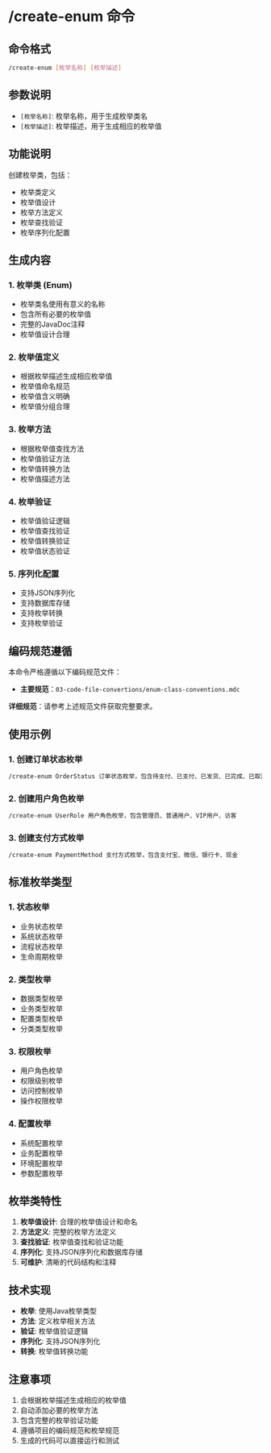 # /create-enum 命令

## 命令格式
```bash
/create-enum [枚举名称] [枚举描述]
```

## 参数说明
- `[枚举名称]`: 枚举名称，用于生成枚举类名
- `[枚举描述]`: 枚举描述，用于生成相应的枚举值

## 功能说明
创建枚举类，包括：
- 枚举类定义
- 枚举值设计
- 枚举方法定义
- 枚举查找验证
- 枚举序列化配置

## 生成内容

### 1. 枚举类 (Enum)
- 枚举类名使用有意义的名称
- 包含所有必要的枚举值
- 完整的JavaDoc注释
- 枚举值设计合理

### 2. 枚举值定义
- 根据枚举描述生成相应枚举值
- 枚举值命名规范
- 枚举值含义明确
- 枚举值分组合理

### 3. 枚举方法
- 根据枚举值查找方法
- 枚举值验证方法
- 枚举值转换方法
- 枚举值描述方法

### 4. 枚举验证
- 枚举值验证逻辑
- 枚举值查找验证
- 枚举值转换验证
- 枚举值状态验证

### 5. 序列化配置
- 支持JSON序列化
- 支持数据库存储
- 支持枚举转换
- 支持枚举验证

## 编码规范遵循

本命令严格遵循以下编码规范文件：
- **主要规范**：`03-code-file-convertions/enum-class-conventions.mdc`

**详细规范**：请参考上述规范文件获取完整要求。

## 使用示例

### 1. 创建订单状态枚举
```bash
/create-enum OrderStatus 订单状态枚举，包含待支付、已支付、已发货、已完成、已取消
```

### 2. 创建用户角色枚举
```bash
/create-enum UserRole 用户角色枚举，包含管理员、普通用户、VIP用户、访客
```

### 3. 创建支付方式枚举
```bash
/create-enum PaymentMethod 支付方式枚举，包含支付宝、微信、银行卡、现金
```

## 标准枚举类型

### 1. 状态枚举
- 业务状态枚举
- 系统状态枚举
- 流程状态枚举
- 生命周期枚举

### 2. 类型枚举
- 数据类型枚举
- 业务类型枚举
- 配置类型枚举
- 分类类型枚举

### 3. 权限枚举
- 用户角色枚举
- 权限级别枚举
- 访问控制枚举
- 操作权限枚举

### 4. 配置枚举
- 系统配置枚举
- 业务配置枚举
- 环境配置枚举
- 参数配置枚举

## 枚举类特性
1. **枚举值设计**: 合理的枚举值设计和命名
2. **方法定义**: 完整的枚举方法定义
3. **查找验证**: 枚举值查找和验证功能
4. **序列化**: 支持JSON序列化和数据库存储
5. **可维护**: 清晰的代码结构和注释

## 技术实现
- **枚举**: 使用Java枚举类型
- **方法**: 定义枚举相关方法
- **验证**: 枚举值验证逻辑
- **序列化**: 支持JSON序列化
- **转换**: 枚举值转换功能

## 注意事项
1. 会根据枚举描述生成相应的枚举值
2. 自动添加必要的枚举方法
3. 包含完整的枚举验证功能
4. 遵循项目的编码规范和枚举规范
5. 生成的代码可以直接运行和测试
